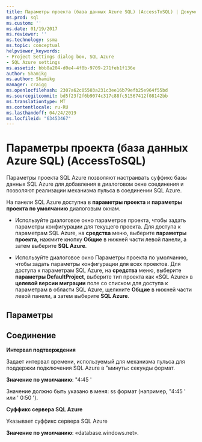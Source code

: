 ```yaml
---
title: Параметры проекта (база данных Azure SQL) (AccessToSQL) | Документация Майкрософт
ms.prod: sql
ms.custom: ''
ms.date: 01/19/2017
ms.reviewer: ''
ms.technology: ssma
ms.topic: conceptual
helpviewer_keywords:
- Project Settings dialog box, SQL Azure
- SQL Azure settings
ms.assetid: bbb8a204-d0e4-4f0b-9709-271feb1f136e
author: Shamikg
ms.author: Shamikg
manager: craigg
ms.openlocfilehash: 2307a62c05503a231c3ee16b79efb25e964f55bd
ms.sourcegitcommit: bd5f23f2f6b9074c317c88fc51567412f08142bb
ms.translationtype: MT
ms.contentlocale: ru-RU
ms.lasthandoff: 04/24/2019
ms.locfileid: "63453467"
---
```

# <a name="project-settings-azure-sql-db-accesstosql"></a>Параметры проекта (база данных Azure SQL) (AccessToSQL)
Параметры проекта SQL Azure позволяют настраивать суффикс базы данных SQL Azure для добавления в диалоговом окне соединения и позволяют реализации механизма пульса в соединении SQL Azure.  
  
На панели SQL Azure доступна в **параметры проекта** и **параметры проекта по умолчанию** диалоговым окнам.  
  
-   Используйте диалоговое окно параметров проекта, чтобы задать параметры конфигурации для текущего проекта. Для доступа к параметрам SQL Azure, на **средства** меню, выберите **параметры проекта**, нажмите кнопку **Общие** в нижней части левой панели, а затем выберите **SQL Azure**.  
  
-   Используйте диалоговое окно Параметры проекта по умолчанию, чтобы задать параметры конфигурации для всех проектов. Для доступа к параметрам SQL Azure, на **средства** меню, выберите **параметры DefaultProject**, выберите тип проекта как «SQL Azure» в **целевой версии миграции** поле со списком для доступа к параметрам в области SQL Azure, щелкните **Общие** в нижней части левой панели, а затем выберите **SQL Azure**.  
  
## <a name="options"></a>Параметры  
  
## <a name="connectivity"></a>Соединение  
**Интервал подтверждения**  
  
Задает интервал времени, используемый для механизма пульса для поддержки подключения SQL Azure в "минуты: секунды формат.  
  
**Значение по умолчанию**: "4:45 '  
  
Значение должно быть указано в меня: ss формат (например, "4:45 ' или ' 0:50 ').  
  
**Суффикс сервера SQL Azure**  
  
Указывает суффикс сервера SQL Azure  
  
**Значение по умолчанию**: «database.windows.net».  
  
